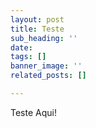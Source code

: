 ```yaml
---
layout: post
title: Teste
sub_heading: ''
date: 
tags: []
banner_image: ''
related_posts: []

---
```

Teste Aqui!